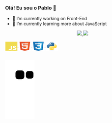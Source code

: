 ### Olá! Eu sou o Pablo 👋

- 🔭 I’m currently working on Front-End
- 🌱 I’m currently learning more about JavaScript

<div align="center">
  <a href="https://github.com/pablopscheidt">
  <img height="155em" src="https://github-readme-stats.vercel.app/api?username=pablopscheidt&show_icons=true&theme=tokyonight&include_all_commits=true&count_private=true"/>
  <img height="155em" src="https://github-readme-stats.vercel.app/api/top-langs/?username=pablopscheidt&layout=compact&langs_count=7&theme=tokyonight"/>
</div>
<div style="display: inline_block"><br>
  <img align="center" alt="Pablo-Js" height="30" width="40" src="https://raw.githubusercontent.com/devicons/devicon/master/icons/javascript/javascript-plain.svg">
  <img align="center" alt="Pablo-HTML" height="30" width="40" src="https://raw.githubusercontent.com/devicons/devicon/master/icons/html5/html5-original.svg">
  <img align="center" alt="Pablo-CSS" height="30" width="40" src="https://raw.githubusercontent.com/devicons/devicon/master/icons/css3/css3-original.svg">
  <img align="center" alt="Pablo-Python" height="30" width="40" src="https://raw.githubusercontent.com/devicons/devicon/master/icons/python/python-original.svg">
</div>
  
##
  
<div>
  
  ![Snake animation](https://github.com/pablopscheidt/pablopscheidt/blob/output/github-contribution-grid-snake.svg)
  
</div>
